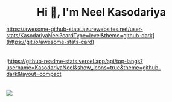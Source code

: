 <h1 align="center">Hi 👋, I'm Neel Kasodariya</h1>

https://awesome-github-stats.azurewebsites.net/user-stats/KasodariyaNeel?cardType=level&theme=github-dark](https://git.io/awesome-stats-card)
</br></br></br>
!https://github-readme-stats.vercel.app/api/top-langs?username=KasodariyaNeel&show_icons=true&theme=github-dark&layout=compact
</br></br></br>
<img src="https://github-readme-streak-stats.herokuapp.com/?user=KasodariyaNeel&theme=github-dark"/>
